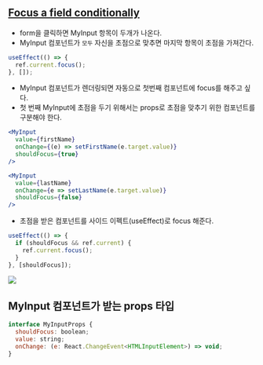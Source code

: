 ## [Focus a field conditionally](https://react-ko.dev/learn/synchronizing-with-effects#what-are-good-alternatives-to-data-fetching-in-effects)

- form을 클릭하면 MyInput 항목이 두개가 나온다.
- MyInput 컴포넌트가 `모두` 자신을 초점으로 맞추면 마지막 항목이 초점을 가져간다.

```jsx
useEffect(() => {
  ref.current.focus();
}, []);
```

- MyInput 컴포넌트가 렌더링되면 자동으로 첫번째 컴포넌트에 focus를 해주고 싶다.
- 첫 번째 MyInput에 초점을 두기 위해서는 props로 초점을 맞추기 위한 컴포넌트를 구분해야 한다.

```jsx
<MyInput
  value={firstName}
  onChange={(e) => setFirstName(e.target.value)}
  shouldFocus={true}
/>

<MyInput
  value={lastName}
  onChange={e => setLastName(e.target.value)}
  shouldFocus={false}
/>
```

- 초점을 받은 컴포넌트를 사이드 이펙트(useEffect)로 focus 해준다.

```jsx
useEffect(() => {
  if (shouldFocus && ref.current) {
    ref.current.focus();
  }
}, [shouldFocus]);
```

<img src="https://velog.velcdn.com/images/sarang_daddy/post/e3cfc875-cc70-4957-b4f8-27dfe04b6627/image.gif">

## MyInput 컴포넌트가 받는 props 타입

```jsx
interface MyInputProps {
  shouldFocus: boolean;
  value: string;
  onChange: (e: React.ChangeEvent<HTMLInputElement>) => void;
}
```
